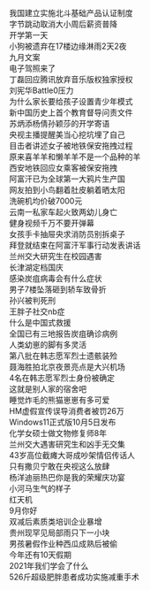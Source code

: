 我国建立实施北斗基础产品认证制度  
字节跳动取消大小周后薪资普降  
开学第一天  
小狗被遗弃在17楼边缘淋雨2天2夜  
九月文案  
电子驾照来了  
丁磊回应腾讯放弃音乐版权独家授权  
刘宪华Battle0压力  
为什么家长要给孩子设置青少年模式  
新中国历史上首个教育督导问责文件  
苏炳添杨倩孙颖莎的开学寄语  
央视主播提醒美当心挖坑埋了自己  
目击者讲述女子被地铁保安拖拽过程  
原来喜羊羊和懒羊羊不是一个品种的羊  
西安地铁回应女乘客被保安拖拽  
阿富汗已为全球第一大鸦片生产国  
网友拍到小鸟翻着肚皮躺着晒太阳  
洗碗机均价破7000元  
云南一私家车起火致两幼儿身亡  
健身视频千万不要开弹幕  
女孩手卡抽屉央求消防员别拆桌子  
拜登就结束在阿富汗军事行动发表讲话  
兰州交大研究生在校园遇害  
长津湖定档国庆  
感染炭疽病毒会有什么症状  
男子7楼坠落砸到轿车致骨折  
孙兴被判死刑  
王胖子社交nb症  
什么是中国式救援  
全国已有三地报告炭疽确诊病例  
人类幼崽的脚有多灵活  
第八批在韩志愿军烈士遗骸装殓  
聂海胜拍北京夜景亮点是大兴机场  
4名在韩志愿军烈士身份被确定  
这就是别人家的宿舍吧  
睡觉炸毛的熊猫崽崽有多可爱  
HM虚假宣传误导消费者被罚26万  
Windows11正式版10月5日发布  
化学女硕士做文物修复师8年  
兰州交大遇害研究生和凶手无交集  
43岁高位截瘫大哥成吵架情侣传话人  
只有撒贝宁敢在央视这么放肆  
杨洋迪丽热巴你是我的荣耀庆功宴  
小河马生气的样子  
红天机  
9月你好  
双减后素质类培训企业暴增  
贵州现罕见局部雨只下一小块  
男孩暑假作业种西瓜成熟后被偷  
今年还有10天假期  
2021年我们学会了什么  
526斤超级肥胖患者成功实施减重手术  
